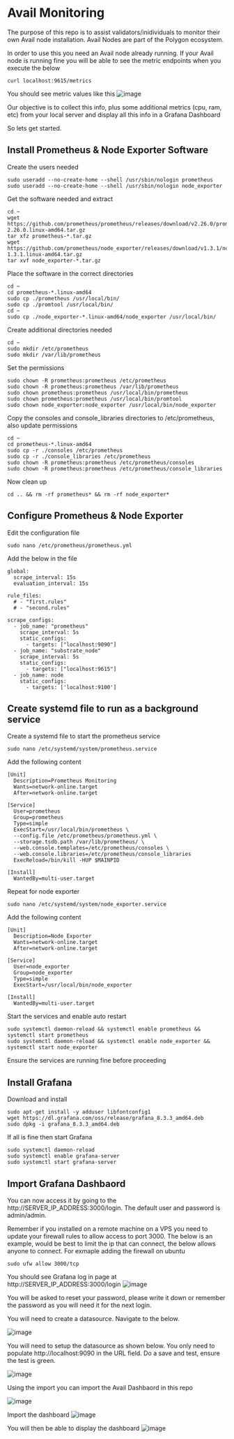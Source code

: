 # Avail Monitoring

The purpose of this repo is to assist validators/inidividuals to monitor their own Avail node installation. Avail Nodes are part of the Polygon ecosystem. 

In order to use this you need an Avail node already running. If your Avail node is running fine you will be able to see the metric endpoints when you execute the below
```
curl localhost:9615/metrics
```

You should see metric values like this
![image](https://user-images.githubusercontent.com/61656547/211852599-5546c7bb-01e2-4c65-b9e0-176c144829ff.png)

Our objective is to collect this info, plus some additional metrics (cpu, ram, etc) from your local server and display all this info in a Grafana Dashboard

So lets get started.

## Install Prometheus & Node Exporter Software

Create the users needed
```
sudo useradd --no-create-home --shell /usr/sbin/nologin prometheus
sudo useradd --no-create-home --shell /usr/sbin/nologin node_exporter
```

Get the software needed and extract
```
cd ~
wget https://github.com/prometheus/prometheus/releases/download/v2.26.0/prometheus-2.26.0.linux-amd64.tar.gz
tar xfz prometheus-*.tar.gz
wget https://github.com/prometheus/node_exporter/releases/download/v1.3.1/node_exporter-1.3.1.linux-amd64.tar.gz 
tar xvf node_exporter-*.tar.gz
```

Place the software in the correct directories
```
cd ~
cd prometheus-*.linux-amd64
sudo cp ./prometheus /usr/local/bin/
sudo cp ./promtool /usr/local/bin/
cd ~
sudo cp ./node_exporter-*.linux-amd64/node_exporter /usr/local/bin/ 
```

Create additional directories needed
```
cd ~
sudo mkdir /etc/prometheus
sudo mkdir /var/lib/prometheus
```

Set the permissions
```
sudo chown -R prometheus:prometheus /etc/prometheus
sudo chown -R prometheus:prometheus /var/lib/prometheus
sudo chown prometheus:prometheus /usr/local/bin/prometheus
sudo chown prometheus:prometheus /usr/local/bin/promtool
sudo chown node_exporter:node_exporter /usr/local/bin/node_exporter
```

Copy the consoles and console_libraries directories to /etc/prometheus, also update permissions
```
cd ~
cd prometheus-*.linux-amd64
sudo cp -r ./consoles /etc/prometheus
sudo cp -r ./console_libraries /etc/prometheus
sudo chown -R prometheus:prometheus /etc/prometheus/consoles
sudo chown -R prometheus:prometheus /etc/prometheus/console_libraries
```

Now clean up
```
cd .. && rm -rf prometheus* && rm -rf node_exporter*
```

## Configure Prometheus & Node Exporter

Edit the configuration file
```
sudo nano /etc/prometheus/prometheus.yml
```

Add the below in the file
```
global:
  scrape_interval: 15s
  evaluation_interval: 15s

rule_files:
  # - "first.rules"
  # - "second.rules"

scrape_configs:
  - job_name: "prometheus"
    scrape_interval: 5s
    static_configs:
      - targets: ["localhost:9090"]
  - job_name: "substrate_node"
    scrape_interval: 5s
    static_configs:
      - targets: ["localhost:9615"]
  - job_name: node
    static_configs:
      - targets: ['localhost:9100']
```

## Create systemd file to run as a background service

Create a systemd file to start the prometheus service
```
sudo nano /etc/systemd/system/prometheus.service
```

Add the following content
```
[Unit]
  Description=Prometheus Monitoring
  Wants=network-online.target
  After=network-online.target

[Service]
  User=prometheus
  Group=prometheus
  Type=simple
  ExecStart=/usr/local/bin/prometheus \
  --config.file /etc/prometheus/prometheus.yml \
  --storage.tsdb.path /var/lib/prometheus/ \
  --web.console.templates=/etc/prometheus/consoles \
  --web.console.libraries=/etc/prometheus/console_libraries
  ExecReload=/bin/kill -HUP $MAINPID

[Install]
  WantedBy=multi-user.target
```

Repeat for node exporter
```
sudo nano /etc/systemd/system/node_exporter.service
```

Add the following content 
```
[Unit]
  Description=Node Exporter
  Wants=network-online.target
  After=network-online.target

[Service] 
  User=node_exporter
  Group=node_exporter
  Type=simple
  ExecStart=/usr/local/bin/node_exporter

[Install]
  WantedBy=multi-user.target
```

Start the services and enable auto restart
```
sudo systemctl daemon-reload && systemctl enable prometheus && systemctl start prometheus
sudo systemctl daemon-reload && systemctl enable node_exporter && systemctl start node_exporter
```

Ensure the services are running fine before proceeding



## Install Grafana

Download and install
```
sudo apt-get install -y adduser libfontconfig1
wget https://dl.grafana.com/oss/release/grafana_8.3.3_amd64.deb
sudo dpkg -i grafana_8.3.3_amd64.deb
```
If all is fine then start Grafana
```
sudo systemctl daemon-reload
sudo systemctl enable grafana-server
sudo systemctl start grafana-server
```

## Import Grafana Dashbaord

You can now access it by going to the http://SERVER_IP_ADDRESS:3000/login. The default user and password is admin/admin.

Remember if you installed on a remote machine on a VPS you need to update your firewall rules to allow access to port 3000. The below is an example, would be best to limit the ip that can connect, the below allows anyone to connect. For exmaple adding the firewall on ubuntu
```
sudo ufw allow 3000/tcp
```

You should see Grafana log in page at http://SERVER_IP_ADDRESS:3000/login
![image](https://user-images.githubusercontent.com/61656547/211862410-481b407d-e6ae-49ff-9d7c-4d9ab865c10d.png)

You will be asked to reset your password, please write it down or remember the password as you will need it for the next login.

You will need to create a datasource. Navigate to the below.

![image](https://user-images.githubusercontent.com/61656547/211863151-59fa227f-a9d8-4835-b16d-83f8e6f2b628.png)


You will need to setup the datasource as shown below. You only need to populate http://localhost:9090 in the URL field. Do a save and test, ensure the test is green.

![image](https://user-images.githubusercontent.com/61656547/211848471-bd36c6d7-6f64-4a09-89f0-e90c767e63ab.png)

Using the import you can import the Avail Dashbaord in this repo

![image](https://user-images.githubusercontent.com/61656547/211849069-7941363c-e0e9-48ad-9a5b-852f5c5f33cc.png)

Import the dashboard
![image](https://user-images.githubusercontent.com/61656547/211849660-97ccd7cf-c03e-47a0-b977-79ed612a8246.png)

You will then be able to display the dashboard
![image](https://user-images.githubusercontent.com/61656547/211849996-fe6d3967-b081-45d9-86a3-be500d5ae66e.png)



